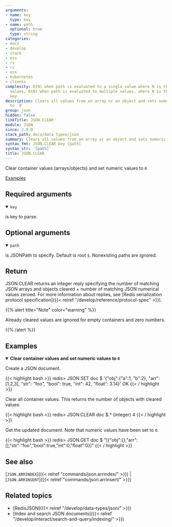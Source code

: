 ```yaml
---
arguments:
- name: key
  type: key
- name: path
  optional: true
  type: string
categories:
- docs
- develop
- stack
- oss
- rs
- rc
- oss
- kubernetes
- clients
complexity: O(N) when path is evaluated to a single value where N is the size of the
  values, O(N) when path is evaluated to multiple values, where N is the size of the
  key
description: Clears all values from an array or an object and sets numeric values
  to `0`
group: json
hidden: false
linkTitle: JSON.CLEAR
module: JSON
since: 2.0.0
stack_path: docs/data-types/json
summary: Clears all values from an array or an object and sets numeric values to `0`
syntax_fmt: JSON.CLEAR key [path]
syntax_str: '[path]'
title: JSON.CLEAR
---
```

Clear container values (arrays/objects) and set numeric values to `0`

[Examples](#examples)

## Required arguments

<details open><summary><code>key</code></summary> 

is key to parse.
</details>

## Optional arguments

<details open><summary><code>path</code></summary> 

is JSONPath to specify. Default is root `$`. Nonexisting paths are ignored.
</details>

## Return

JSON.CLEAR returns an integer reply specifying the number of matching JSON arrays and objects cleared + number of matching JSON numerical values zeroed.
For more information about replies, see [Redis serialization protocol specification]({{< relref "/develop/reference/protocol-spec" >}}).

{{% alert title="Note" color="warning" %}}
 
Already cleared values are ignored for empty containers and zero numbers.

{{% /alert %}}

## Examples

<details open>
<summary><b>Clear container values and set numeric values to <code>0</code></b></summary>

Create a JSON document.

{{< highlight bash >}}
redis> JSON.SET doc $ '{"obj":{"a":1, "b":2}, "arr":[1,2,3], "str": "foo", "bool": true, "int": 42, "float": 3.14}'
OK
{{< / highlight >}}

Clear all container values. This returns the number of objects with cleared values.

{{< highlight bash >}}
redis> JSON.CLEAR doc $.*
(integer) 4
{{< / highlight >}}

Get the updated document. Note that numeric values have been set to `0`.

{{< highlight bash >}}
redis> JSON.GET doc $
"[{\"obj\":{},\"arr\":[],\"str\":\"foo\",\"bool\":true,\"int\":0,\"float\":0}]"
{{< / highlight >}}
</details>

## See also

[`JSON.ARRINDEX`]({{< relref "commands/json.arrindex/" >}}) | [`JSON.ARRINSERT`]({{< relref "commands/json.arrinsert/" >}}) 

## Related topics

* [RedisJSON]({{< relref "/develop/data-types/json/" >}})
* [Index and search JSON documents]({{< relref "/develop/interact/search-and-query/indexing/" >}})

